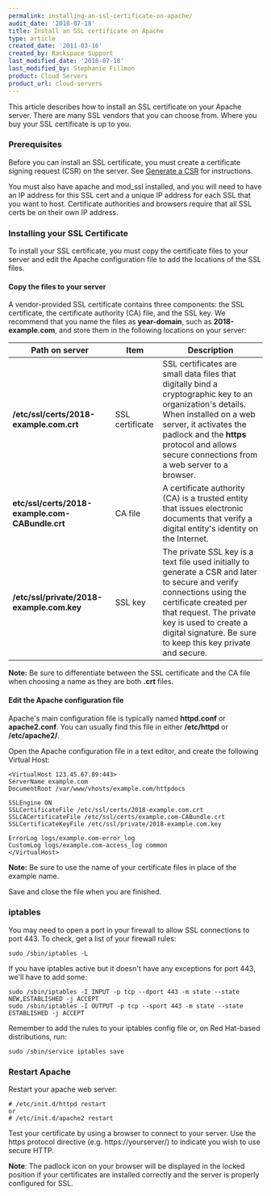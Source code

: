```yaml
---
permalink: installing-an-ssl-certificate-on-apache/
audit_date: '2018-07-18'
title: Install an SSL certificate on Apache
type: article
created_date: '2011-03-16'
created_by: Rackspace Support
last_modified_date: '2018-07-18'
last_modified_by: Stephanie Fillmon
product: Cloud Servers
product_url: cloud-servers
---
```


This article describes how to install an SSL certificate on your Apache server. There are many SSL vendors that you can choose from. Where you buy your SSL certificate is up to you.

### Prerequisites

Before you can install an SSL certificate, you must create a certificate signing request (CSR) on the server. See [Generate a CSR](/how-to/generate-a-csr-with-openssl/) for instructions.

You must also have apache and mod_ssl installed, and you will need
to have an IP address for this SSL cert and a unique IP address for each
SSL that you want to host. Certificate authorities and browsers require
that all SSL certs be on their own IP address.

### Installing your SSL Certificate

To install your SSL certificate, you must copy the certificate files to your server and edit the Apache configuration file to add the locations of the SSL files.

#### Copy the files to your server

A vendor-provided SSL certificate contains three components: the SSL certificate, the certificate authority (CA) file, and the SSL key. We recommend that you name the files as **year-domain**, such as **2018-example.com**, and store them in the following locations on your server:

| Path on server | Item | Description |
| --- | --- | --- |
| **/etc/ssl/certs/2018-example.com.crt** | SSL certificate | SSL certificates are small data files that digitally bind a cryptographic key to an organization's details. When installed on a web server, it activates the padlock and the **https** protocol and allows secure connections from a web server to a browser. |
| **etc/ssl/certs/2018-example.com-CABundle.crt** | CA file | A certificate authority (CA) is a trusted entity that issues electronic documents that verify a digital entity's identity on the Internet. |
| **/etc/ssl/private/2018-example.com.key** | SSL key | The private SSL key is a text file used initially to generate a CSR and later to secure and verify connections using the certificate created per that request. The private key is used to create a digital signature. Be sure to keep this key private and secure. |

**Note:** Be sure to differentiate between the SSL certificate and the CA file when choosing a name as they are both **.crt** files.

#### Edit the Apache configuration file

Apache's main configuration file is typically named **httpd.conf** or **apache2.conf**. You can usually find this file in either **/etc/httpd** or **/etc/apache2/**.

Open the Apache configuration file in a text editor, and create the following Virtual Host:

    <VirtualHost 123.45.67.89:443>
    ServerName example.com
    DocumentRoot /var/www/vhosts/example.com/httpdocs

    SSLEngine ON
    SSLCertificateFile /etc/ssl/certs/2018-example.com.crt
    SSLCACertificateFile /etc/ssl/certs/example.com-CABundle.crt
    SSLCertificateKeyFile /etc/ssl/private/2018-example.com.key

    ErrorLog logs/example.com-error_log
    CustomLog logs/example.com-access_log common
    </VirtualHost>

**Note:** Be sure to use the name of your certificate files in place of the example name.

Save and close the file when you are finished.

### iptables

You may need to open a port in your firewall to allow SSL connections to
port 443.  To check, get a list of your firewall rules:

    sudo /sbin/iptables -L

If you have iptables active but it doesn't have any exceptions for port
443, we'll have to add some:

    sudo /sbin/iptables -I INPUT -p tcp --dport 443 -m state --state NEW,ESTABLISHED -j ACCEPT
    sudo /sbin/iptables -I OUTPUT -p tcp --sport 443 -m state --state ESTABLISHED -j ACCEPT

Remember to add the rules to your iptables config file or, on Red
Hat-based distributions, run:

    sudo /sbin/service iptables save

### Restart Apache

Restart your apache web server:

    # /etc/init.d/httpd restart
    or
    # /etc/init.d/apache2 restart

Test your certificate by using a browser to connect to your server. Use
the https protocol directive (e.g. https://yourserver/) to indicate you
wish to use secure HTTP.

**Note**: The padlock icon on your browser will be displayed in the locked
position if your certificates are installed correctly and the server is
properly configured for SSL.
